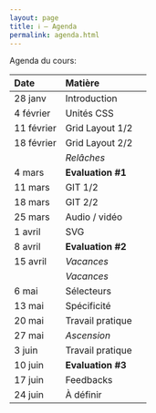 ```yaml
---
layout: page
title: ℹ️ – Agenda
permalink: agenda.html
---
```


Agenda du cours:


| Date    | Matière           |      |
|:------- |:----------------- |:----------------- |
| 28 janv | Introduction      |                   |
|  4 février  | Unités CSS        |                   |
| 11 février  | Grid Layout 1/2   |                   |
| 18 février  | Grid Layout 2/2   |                   |
|         | *Relâches*        |                   |
|  4 mars | **Evaluation #1** |                   |
| 11 mars  | GIT 1/2           |      |
| 18 mars  | GIT 2/2           |      |
| 25 mars  | Audio / vidéo     |      |
|  1 avril | SVG               |     |
|  8 avril | **Evaluation #2** |     |
| 15 avril | *Vacances*          |                   |
|         | *Vacances*          |                   |
|  6 mai  | Sélecteurs              |     |
| 13 mai  | Spécificité       |      |
| 20 mai  | Travail pratique |     |
| 27 mai  | *Ascension*     |      |
|  3 juin |  Travail pratique  |                   |
| 10 juin | **Evaluation #3**   |      |
| 17 juin | Feedbacks       |                   |
| 24 juin | À définir           |                   |



